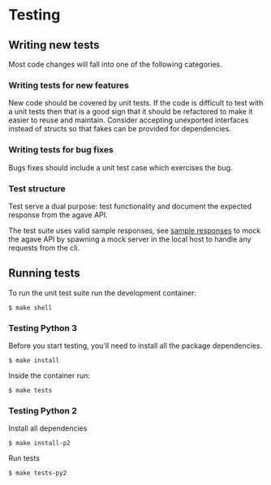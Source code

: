 # Testing

## Writing new tests

Most code changes will fall into one of the following categories.

### Writing tests for new features

New code should be covered by unit tests. If the code is difficult to test with
a unit tests then that is a good sign that it should be refactored to make it
easier to reuse and maintain. Consider accepting unexported interfaces instead
of structs so that fakes can be provided for dependencies.


### Writing tests for bug fixes

Bugs fixes should include a unit test case which exercises the bug.


### Test structure

Test serve a dual purpose: test functionality and document the expected
response from the agave API.

The test suite uses valid sample responses, see 
[sample responses](tests/sample_responses) to mock the agave API by spawning a
mock server in the local host to handle any requests from the cli.


## Running tests

To run the unit test suite run the development container:
```
$ make shell
```

### Testing Python 3
Before you start testing, you'll need to install all the package dependencies.
```
$ make install
```

Inside the container run:
```
$ make tests
```


### Testing Python 2
Install all dependencies
```
$ make install-p2
```

Run tests
```
$ make tests-py2
```
